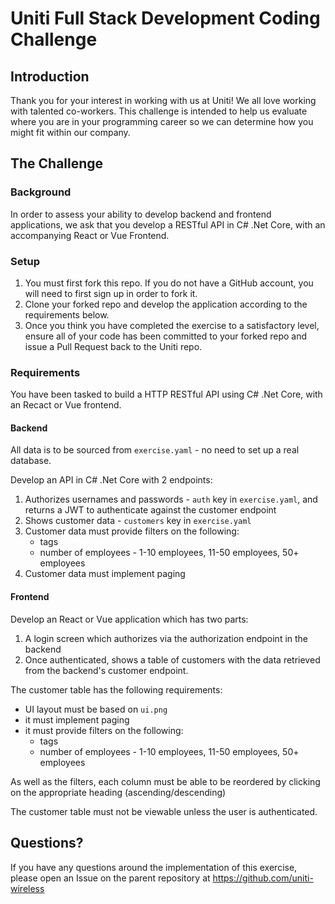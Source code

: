 
# Uniti Full Stack Development Coding Challenge

## Introduction

Thank you for your interest in working with us at Uniti!
We all love working with talented co-workers. This challenge is intended to help us evaluate where you are in your programming career so we can determine how you might fit within our company.

## The Challenge

### Background

In order to assess your ability to develop backend and frontend applications, we ask that you develop a RESTful API in C# .Net Core, with an accompanying React or Vue Frontend.

### Setup

1. You must first fork this repo. If you do not have a GitHub account, you will need to first sign up in order to fork it.
2. Clone your forked repo and develop the application according to the requirements below.
3. Once you think you have completed the exercise to a satisfactory level, ensure all of your code has been committed to your forked repo and issue a Pull Request back to the Uniti repo.

### Requirements

You have been tasked to build a HTTP RESTful API using C# .Net Core, with an Recact or Vue frontend.

#### Backend

All data is to be sourced from `exercise.yaml` - no need to set up a real database.

Develop an API in C# .Net Core with 2 endpoints:
1. Authorizes usernames and passwords - `auth` key in `exercise.yaml`, and returns a JWT to authenticate against the customer endpoint
2. Shows customer data - `customers` key in `exercise.yaml` 
3. Customer data must provide filters on the following:
      - tags
      - number of employees - 1-10 employees, 11-50 employees, 50+ employees
4. Customer data must implement paging


#### Frontend

Develop an React or Vue application which has two parts:
1. A login screen which authorizes via the authorization endpoint in the backend
2. Once authenticated, shows a table of customers with the data retrieved from the backend's customer endpoint.

The customer table has the following requirements:
- UI layout must be based on `ui.png`
- it must implement paging
- it must provide filters on the following:
  - tags
  - number of employees - 1-10 employees, 11-50 employees, 50+ employees

As well as the filters, each column must be able to be reordered by clicking on the appropriate heading (ascending/descending)

The customer table must not be viewable unless the user is authenticated.

## Questions?

If you have any questions around the implementation of this exercise, please open an Issue on the parent repository at https://github.com/uniti-wireless
